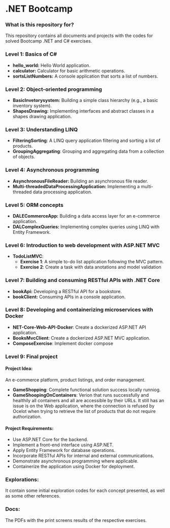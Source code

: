 # .NET Bootcamp #

### What is this repository for? ###
This repository contains all documents and projects with the codes for solved Bootcamp .NET and C# exercises.

### Level 1: Basics of C# ###
* **hello_world:** Hello World application.
* **calculator:** Calculator for basic arithmetic operations.
* **sortsListNumbers:** A console application that sorts a list of numbers.

### Level 2: Object-oriented programming ###
* **BasicInvetorysystem:** Building a simple class hierarchy (e.g., a basic inventory system).
* **ShapesDrawing:** Implementing interfaces and abstract classes in a shapes drawing application.

### Level 3: Understanding LINQ ###
* **FilteringSorting**: A LINQ query application filtering and sorting a list of products.
* **GroupingAggregating**: Grouping and aggregating data from a collection of objects.

### Level 4: Asynchronous programming ###
* **AsynchronousFileReader:** Building an asynchronous file reader.
* **Multi-threadedDataProcessingApplication:** Implementing a multi-threaded data processing application.

### Level 5: ORM concepts ###
* **DALECommerceApp:** Building a data access layer for an e-commerce application.
* **DALComplexQueries:** Implementing complex queries using LINQ with Entity Framework.

### Level 6: Introduction to web development with ASP.NET MVC ###
* **TodoListMVC**:
    - **Exercise 1**: A simple to-do list application following the MVC pattern.
    - **Exercise 2**: Create a task with data anotations and model validation

### Level 7: Building and consuming RESTful APIs with .NET Core ###
* **bookApi:** Developing a RESTful API for a bookstore.
* **bookClient:** Consuming APIs in a console application.

### Level 8: Developing and containerizing microservices with Docker ###
* **NET-Core-Web-API-Docker**: Create a dockerized ASP.NET API application.
* **BooksMvcClient**: Create a dockerized ASP.NET MVC application.
* **ComposeExercise**: Implement docker compose

### Level 9: Final project ###
#### Project Idea: ####

An e-commerce platform, product listings, and order management.
* **GameShopping**: Complete functional solution success locally runniog.
* **GameShoopingOnContainers**: Verion that runs successfully and healthily all containers and all are accessible by their URLs. It still has an issue is on the Web application, where the connection is refused by Ocelot when trying to retrieve the list of products that do not require authorization.

#### Project Requirements: ####

* Use ASP.NET Core for the backend.
* Implement a front-end interface using ASP.NET.
* Apply Entity Framework for database operations.
* Incorporate RESTful APIs for internal and external communications.
* Demonstrate asynchronous programming where applicable.
* Containerize the application using Docker for deployment.

### Explorations:  ###
It contain some initial exploration codes for each concept presented, as well as some other references.

### Docs:  ###
The PDFs with the print screens results of the respective exercises.
